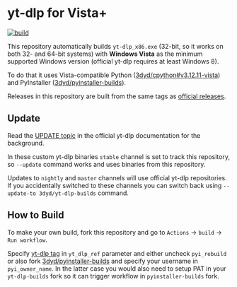 # yt-dlp for Vista+

[![build](https://github.com/3dyd/yt-dlp-builds/actions/workflows/build.yml/badge.svg)](https://github.com/3dyd/yt-dlp-builds/actions/workflows/build.yml)

This repository automatically builds `yt-dlp_x86.exe` (32-bit, so it works on both 32- and 64-bit systems) with **Windows Vista** as the minimum supported Windows version (official yt-dlp requires at least Windows 8).

To do that it uses Vista-compatible Python ([3dyd/cpython#v3.12.11-vista](https://github.com/3dyd/cpython/releases/tag/v3.12.11-vista)) and PyInstaller ([3dyd/pyinstaller-builds](https://github.com/3dyd/pyinstaller-builds)).

Releases in this repository are built from the same tags as [official releases](https://github.com/yt-dlp/yt-dlp/releases/).

## Update

Read the [UPDATE topic](https://github.com/yt-dlp/yt-dlp/?tab=readme-ov-file#update) in the official yt-dlp documentation for the background.

In these custom yt-dlp binaries `stable` channel is set to track this repository, so `--update` command works and uses binaries from this repository.

Updates to `nightly` and `master` channels will use official yt-dlp repositories. If you accidentally switched to these channels you can switch back using `--update-to 3dyd/yt-dlp-builds` command.

## How to Build

To make your own build, fork this repository and go to `Actions` → `build` → `Run workflow`.

Specify [yt-dlp tag](https://github.com/yt-dlp/yt-dlp/tags) in `yt_dlp_ref` parameter and either uncheck `pyi_rebuild` or also fork [3dyd/pyinstaller-builds](https://github.com/3dyd/pyinstaller-builds) and specify your username in `pyi_owner_name`. In the latter case you would also need to setup PAT in your `yt-dlp-builds` fork so it can trigger workflow in `pyinstaller-builds` fork.

